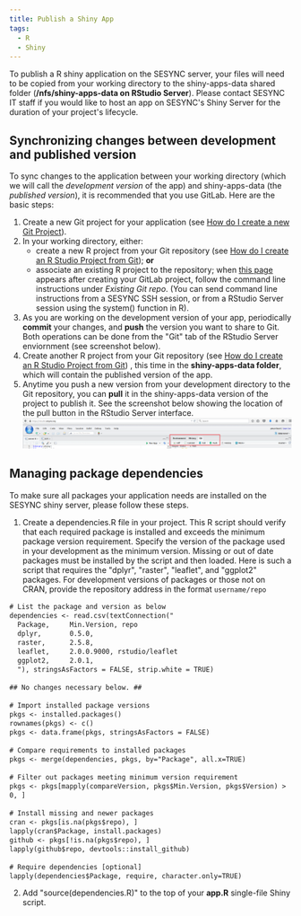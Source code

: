 ```yaml
---
title: Publish a Shiny App
tags:
  - R
  - Shiny
---
```



To publish a R shiny application on the SESYNC server, your files will need to be copied from your working directory to the shiny-apps-data shared folder (__/nfs/shiny-apps-data on RStudio Server__). Please contact SESYNC IT staff if you would like to host an app on SESYNC's Shiny Server for the duration of your project's lifecycle.

## Synchronizing changes between development and published version
To sync changes to the application between your working directory (which we will call the _development version_ of the app) and shiny-apps-data (the _published version_), it is recommended that you use GitLab. Here are the basic steps:

1. Create a new Git project for your application (see [How do I create a new Git Project](http://cyberhelp.sesync.org/quickstart/creating-a-new-git-project.html)).
2. In your working directory, either: 
   * create a new R project from your Git repository (see [How do I create an R Studio Project from Git](http://cyberhelp.sesync.org/faq/create-rstudio-from-git.html)); __or__
   * associate an existing R project to the repository; when [this page](https://raw.githubusercontent.com/SESYNC-ci/sesync-ci.github.io/master/assets/images/createproject_git.png) appears after creating your GitLab project, follow the command line instructions under _Existing Git repo_. (You can send command line instructions from a SESYNC SSH session, or from a RStudio Server session using the system() function in R).
3. As you are working on the development version of your app, periodically __commit__ your changes, and __push__ the version you want to share to Git. Both operations can be done from the "Git" tab of the RStudio Server enviornment (see screenshot below).
4. Create another R project from your Git repository (see [How do I create an R Studio Project from Git](http://cyberhelp.sesync.org/faq/create-rstudio-from-git.html)) , this time in the __shiny-apps-data folder__, which will contain the published version of the app.
5. Anytime you push a new version from your development directory to the Git repository, you can __pull__ it in the shiny-apps-data version of the project to publish it. See the screenshot below showing the location of the pull button in the RStudio Server interface.
![](/assets/images/shiny_git.png)

## Managing package dependencies
To make sure all packages your application needs are installed on the SESYNC shiny server, please follow these steps.

1. Create a dependencies.R file in your project. This R script should verify that each required package is installed and exceeds the minimum package version requirement. Specify the version of the package used in your development as the minimum version. Missing or out of date packages must be installed by the script and then loaded. Here is such a script that requires the "dplyr", "raster",  "leaflet", and "ggplot2" packages. For development versions of packages or those not on CRAN, provide the repository address in the format `username/repo` 

```
# List the package and version as below
dependencies <- read.csv(textConnection("
  Package,     Min.Version, repo
  dplyr,       0.5.0,
  raster,      2.5.8,
  leaflet,     2.0.0.9000, rstudio/leaflet
  ggplot2,     2.0.1,
  "), stringsAsFactors = FALSE, strip.white = TRUE)

## No changes necessary below. ##

# Import installed package versions
pkgs <- installed.packages()
rownames(pkgs) <- c()
pkgs <- data.frame(pkgs, stringsAsFactors = FALSE)

# Compare requirements to installed packages
pkgs <- merge(dependencies, pkgs, by="Package", all.x=TRUE)

# Filter out packages meeting minimum version requirement
pkgs <- pkgs[mapply(compareVersion, pkgs$Min.Version, pkgs$Version) > 0, ]

# Install missing and newer packages
cran <- pkgs[is.na(pkgs$repo), ]
lapply(cran$Package, install.packages)
github <- pkgs[!is.na(pkgs$repo), ]
lapply(github$repo, devtools::install_github)

# Require dependencies [optional]
lapply(dependencies$Package, require, character.only=TRUE)
```


2. Add "source(dependencies.R)" to the top of your __app.R__ single-file Shiny script.
